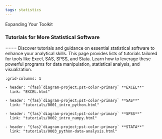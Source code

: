 ```yaml
---
tags: statistics
---
```



Expanding Your Toolkit
### Tutorials for More Statistical Software
====
Discover tutorials and guidance on essential statistical software to enhance your analytical skills. This page provides lists of tutorials tailored for tools like Excel, SAS, SPSS, and Stata. Learn how to leverage these powerful programs for data manipulation, statistical analysis, and visualization. 

```{gallery-grid}
:grid-columns: 1

- header: "{fas}`diagram-project;pst-color-primary` **EXCEL**"
  link: "EXCEL.html"

- header: "{fas}`diagram-project;pst-color-primary` **SAS**"
  link: "tutorials/0001_intro_python.html"

- header: "{fas}`diagram-project;pst-color-primary` **SPSS**"
  link: "tutorials/0002_intro_numpy.html"

- header: "{fas}`diagram-project;pst-color-primary` **STATA**"
  link: "tutorials/0003_python-data-analysis.html"


```

